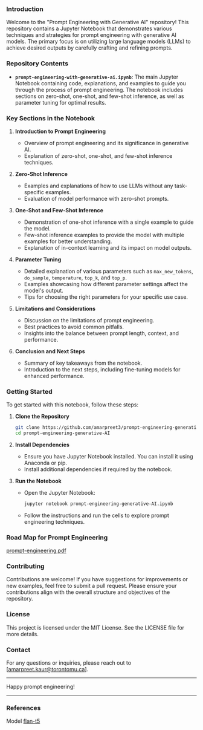 ### Introduction

Welcome to the "Prompt Engineering with Generative AI" repository! This repository contains a Jupyter Notebook that demonstrates various techniques and strategies for prompt engineering with generative AI models. The primary focus is on utilizing large language models (LLMs) to achieve desired outputs by carefully crafting and refining prompts.

### Repository Contents

- **`prompt-engineering-with-generative-ai.ipynb`**: The main Jupyter Notebook containing code, explanations, and examples to guide you through the process of prompt engineering. The notebook includes sections on zero-shot, one-shot, and few-shot inference, as well as parameter tuning for optimal results.

### Key Sections in the Notebook

1. **Introduction to Prompt Engineering**
   - Overview of prompt engineering and its significance in generative AI.
   - Explanation of zero-shot, one-shot, and few-shot inference techniques.

2. **Zero-Shot Inference**
   - Examples and explanations of how to use LLMs without any task-specific examples.
   - Evaluation of model performance with zero-shot prompts.

3. **One-Shot and Few-Shot Inference**
   - Demonstration of one-shot inference with a single example to guide the model.
   - Few-shot inference examples to provide the model with multiple examples for better understanding.
   - Explanation of in-context learning and its impact on model outputs.

4. **Parameter Tuning**
   - Detailed explanation of various parameters such as `max_new_tokens`, `do_sample`, `temperature`, `top_k`, and `top_p`.
   - Examples showcasing how different parameter settings affect the model's output.
   - Tips for choosing the right parameters for your specific use case.

5. **Limitations and Considerations**
   - Discussion on the limitations of prompt engineering.
   - Best practices to avoid common pitfalls.
   - Insights into the balance between prompt length, context, and performance.

6. **Conclusion and Next Steps**
   - Summary of key takeaways from the notebook.
   - Introduction to the next steps, including fine-tuning models for enhanced performance.

### Getting Started

To get started with this notebook, follow these steps:

1. **Clone the Repository**
   ```bash
   git clone https://github.com/amarpreet3/prompt-engineering-generative-AI.git
   cd prompt-engineering-generative-AI
   ```

2. **Install Dependencies**
   - Ensure you have Jupyter Notebook installed. You can install it using Anaconda or pip.
   - Install additional dependencies if required by the notebook.

3. **Run the Notebook**
   - Open the Jupyter Notebook:
     ```bash
     jupyter notebook prompt-engineering-generative-AI.ipynb
     ```
   - Follow the instructions and run the cells to explore prompt engineering techniques.
### Road Map for Prompt Engineering 
[prompt-engineering.pdf](https://github.com/Amarpreet3/prompt-engineering-generative-AI/blob/main/prompt-engineering.pdf)

### Contributing

Contributions are welcome! If you have suggestions for improvements or new examples, feel free to submit a pull request. Please ensure your contributions align with the overall structure and objectives of the repository.

### License

This project is licensed under the MIT License. See the LICENSE file for more details.

### Contact

For any questions or inquiries, please reach out to [amarpreet.kaur@torontomu.ca].

---

Happy prompt engineering!

---


### References

Model [flan-t5](https://www.kaggle.com/models/google/flan-t5/PyTorch/base/4)

